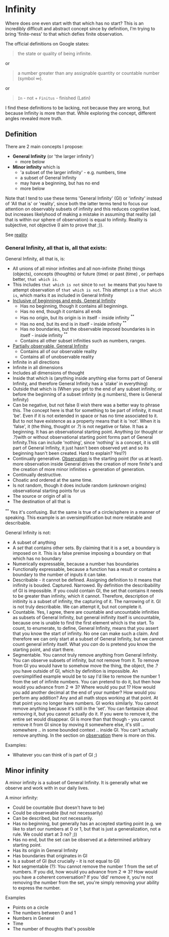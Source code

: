 
# Infinity

Where does one even start with that which has no start? 
This is an incredibly difficult and abstract concept since by definition, I'm trying to bring 'finite-ness' to that which defies finite observation.

The official definitions on Google states:

> the state or quality of being infinite. 

or 

> a number greater than any assignable quantity or countable number (symbol ∞).

or

> `In` - not + `Finitus` - finished (Latin)

I find these definitions to be lacking, not because they are wrong, but because Infinity is more than that. While exploring the concept, different angles revealed more truth.


## Definition

There are 2 main concepts I propose:

* **General Infinity** (or 'the larger infinity')
    * more below
* **Minor infinity** which is 
    * 'a subset of the larger infinity' - e.g. numbers, time
    * a subset of General Infinity
    * may have a beginning, but has no end
    * more below

Note that I tend to use these terms 'General Infinity' (GI) or 'infinity' instead of 'All that is' or 'reality', since both the latter terms tend to focus our attention on observably subsets of infinity and this reduces cognitive load, but increases likelyhood of making a mistake in assuming that reality (all that is within our sphere of observation) is equal to infinity. Reality is subjective, not objective (I aim to prove that ;)). 

See [reality](reality.md)

### General Infinity, all that is, all that exists:
 
General Infinity, all that is, is:

* All unions of all minor infinities and all non-infinite (finite) things (objects), concepts (thoughts) or future (time) or past (time) , or perhaps better, `that which is`.
* This includes `that which is not` since to `not be` means that you have to attempt observation of `that which is not`. This attempt `is` a `that which is`, which marks it as included in General Infinity
* [Inclusive of beginnings and ends, General Infinity](general_infinity/no-beginning-contains-itself.md) 
    * Has no beginning, though it contains all beginnings. 
    * Has no end, though it contains all ends
    * Has no origin, but its origin is in itself - inside infinity <sup>**</sup>
    * Has no end, but its end is in itself - inside infinity <sup>**</sup>
    * Has no boundaries, but the observable imposed boundaries is in itself - inside infinity <sup>**</sup>
    * Contains all other subset infinities such as numbers, ranges. 
* [Partially observable, General Infinity](observation/observation.md)    
    * Contains all of our observable reality
    * Contains all of unobservable reality
* Infinite in all directions
* Infinite in all dimensions
* Includes all dimensions of thought
* Inside that which is (anything inside anything else forms part of General Infinity, and therefore General Infinity has a 'stake' in everything)
* Outside that which is (When you get to the end of any subset infinity, or before the beginning of a subset infinity (e.g numbers), there is General Infinity)
* Can be negative, but not false (I wish there was a better way to phrase this. The concept here is that for something to be part of infinity, it must 'be'. Even if it is not extended in space or has no time associated to it. But to not have existence as a property means that it is 'not'. When it is 'false', it (the thing, thought or .?) is not negative or false. It has a beginning. It has an observational starting point. Anything (or thought or .?)with or without observational starting point forms part of General Infinity.This can include 'nothing', since 'nothing' is a concept, it is still part of General Infinity, it just hasn't been observed yet and so its beginning hasn't been created. Hard to explain? Yes!?)
* Continually generative. [Observation](definitions/observation.md) is the starting point (for us at least). more observation inside General drives the creation of more finite's and the creation of more minor infinities + generation of generation.
* Continually destructive.
* Choatic and ordered at the same time.
* Is not random, though it does include random (unknown origins) observational starting points for us
* The source or origin of all is
* The destination of all that is

  
<sup>**</sup> Yes it's confusing. But the same is true of a circle/sphere in a manner of speaking. This example is an oversimplification but more relatable and describable.

General Infinity is not:

* A subset of anything
* A _set_ that contains other sets. By claiming that it is a set, a boundary is imposed on it. This is a false premise imposing a boundary on that which has no boundary
* Numerically expressable, because a number has boundaries
* Functionally expressable, because a function has a result or contains a boundary to the number of inputs it can take.
* Describable - it cannot be defined. Assigning definition to it means that inifinity is bouded. Captured. Narrowed. By definition the describability of GI is impossible. If you could contain GI, the set that contains it needs to be greater than infinity, which it cannot. Therefore, description of initinity is a subset of infinity, the capturing of it. The narrowing of it. GI is not truly describable. We can attempt it, but not complete it.
* Countable. Yes, I agree, there are countable and uncountable infinities as subsets of General Infinity, but general inifinity itself is uncountable, because one is unable to find the first element which is the start. To count, to enumerate, to define, General Infinity, means that you assert that you know the start of infinity. No one can make such a claim. And therefore we can only start at a subset of General Infinity, but we cannot count general infinty itself. What you _can_ do is pretend you know the starting point, and start there.
* Segmentable. You cannot truly remove anything from General Infinity. You can observe subsets of infinity, but not remove from it. To remove from GI you would have to somehow move the thing, the object, the .? you have outside of GI, which by definition is impossible. An oversimplified example would be to say I'd like to remove the number 1 from the set of infinite numbers. You can pretend to do it, but then how would you advance from 2 => 3? Where would you put 1? How would you add another decimal at the end of your number? How would you perform any addition? Any and all math stops working at that point. At that point you no longer have numbers. GI works similarly. You cannot remove anything because it's still in the 'set'. You can fantasize about removing it, but you cannot actually do it. If you were to remove it, the entire set would disappear. GI is more than that though - you cannot remove it from GI since by moving it somewhere else, it's still .. somewhere .. in some bounded context .. inside GI. You can't actually remove anything. In the section on [observation](definitions/observation.md) there is more on this.
 
Examples:
* Whatever you can think of is part of GI ;)

## Minor infinity

A minor infinity is a subset of General Infinity. It is generally what we observe and work with in our daily lives.

A minor infinity:

 * Could be countable (but doesn't have to be)
 * Could be observeable (but not necessarily)
 * Can be described, but not necessarily.
 * Has no beginning, but generally has an accepted starting point (e.g. we like to start our numbers at 0 or 1, but that is just a generalization, not a rule. We could start at 3 no? ;))
 * Has no end, but the set can be observed at a determined arbitrary starting point.
 * Has its origin in General Infinity 
 * Has boundaries that originates in GI
 * Is a subset of GI (but crucially - it is not equal to GI)
 * Not segmentable (?): You cannot remove the number 1 from the set of numbers. If you did, how would you advance from 2 => 3? How would you have a coherent conversation? If you 'did' remove it, you're not removing the number from the set, you're simply removing your ability to express the number.

Examples

* Points on a circle
* The numbers between 0 and 1
* Numbers in General
* Time
* The number of thoughts that's possible